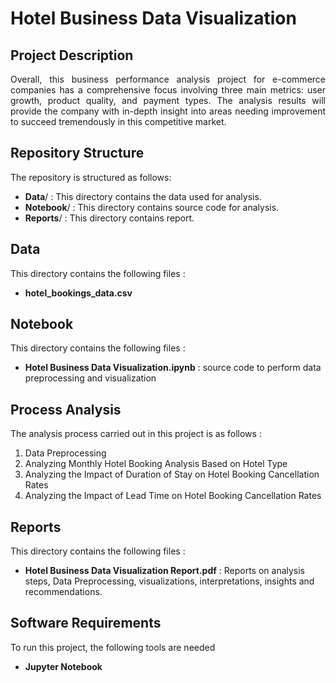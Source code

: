 <p align="center">
  <h1> Hotel Business Data Visualization </h1>
</p>

## Project Description
<p align="justify">

<p align="justify">
Overall, this business performance analysis project for e-commerce companies has a comprehensive focus involving three main metrics: user growth, product quality, and payment types. The analysis results will provide the company with in-depth insight into areas needing improvement to succeed tremendously in this competitive market.
</p>

## Repository Structure
<p align="justify">
The repository is structured as follows:

  * **Data**/     : This directory contains the data used for analysis.
  * **Notebook**/ : This directory contains source code for analysis.
  * **Reports**/  : This directory contains report.

</p>

## Data
<p align="justify">
This directory contains the following files :

  * **hotel_bookings_data.csv**

</p>

## Notebook
<p align="justify">
This directory contains the following files :
  
  * **Hotel Business Data Visualization.ipynb** : source code to perform data preprocessing and visualization
  
</p>

## Process Analysis
<p align="justify">
The analysis process carried out in this project is as follows :
  
  1. Data Preprocessing
  2. Analyzing Monthly Hotel Booking Analysis Based on Hotel Type
  3. Analyzing the Impact of Duration of Stay on Hotel Booking Cancellation Rates
  4. Analyzing the Impact of Lead Time on Hotel Booking Cancellation Rates
  
</p>

## Reports
<p align="justify">
This directory contains the following files :

  * **Hotel Business Data Visualization Report.pdf** : Reports on analysis steps, Data Preprocessing, visualizations, interpretations, insights and recommendations.
</p>

## Software Requirements
<p align="justify">
To run this project, the following tools are needed

  * **Jupyter Notebook**
</p>
